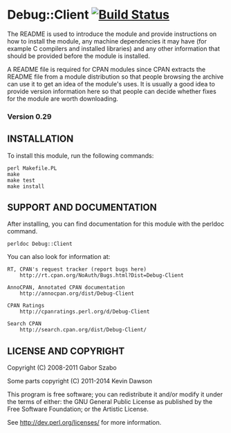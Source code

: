 Debug::Client   [![Build Status](https://travis-ci.org/PadreIDE/Debug-Client.png?branch=master)](https://travis-ci.org/PadreIDE/Debug-Client)
==========

The README is used to introduce the module and provide instructions on
how to install the module, any machine dependencies it may have (for
example C compilers and installed libraries) and any other information
that should be provided before the module is installed.
 
A README file is required for CPAN modules since CPAN extracts the README
file from a module distribution so that people browsing the archive
can use it to get an idea of the module's uses. It is usually a good idea
to provide version information here so that people can decide whether
fixes for the module are worth downloading.

### Version 0.29

## INSTALLATION
 
To install this module, run the following commands:
 
    perl Makefile.PL
    make
    make test
    make install
 
## SUPPORT AND DOCUMENTATION
 
After installing, you can find documentation for this module with the
perldoc command.
 
    perldoc Debug::Client
 
You can also look for information at:
 
    RT, CPAN's request tracker (report bugs here)
        http://rt.cpan.org/NoAuth/Bugs.html?Dist=Debug-Client
 
    AnnoCPAN, Annotated CPAN documentation
        http://annocpan.org/dist/Debug-Client
 
    CPAN Ratings
        http://cpanratings.perl.org/d/Debug-Client
 
    Search CPAN
        http://search.cpan.org/dist/Debug-Client/
 
 
## LICENSE AND COPYRIGHT
 
Copyright (C) 2008-2011 Gabor Szabo
 
Some parts copyright (C) 2011-2014 Kevin Dawson
 
 
This program is free software; you can redistribute it and/or modify it
under the terms of either: the GNU General Public License as published
by the Free Software Foundation; or the Artistic License.
 
See http://dev.perl.org/licenses/ for more information.
